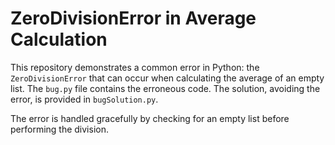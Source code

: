 # ZeroDivisionError in Average Calculation
This repository demonstrates a common error in Python: the `ZeroDivisionError` that can occur when calculating the average of an empty list.  The `bug.py` file contains the erroneous code.  The solution, avoiding the error, is provided in `bugSolution.py`.

The error is handled gracefully by checking for an empty list before performing the division.